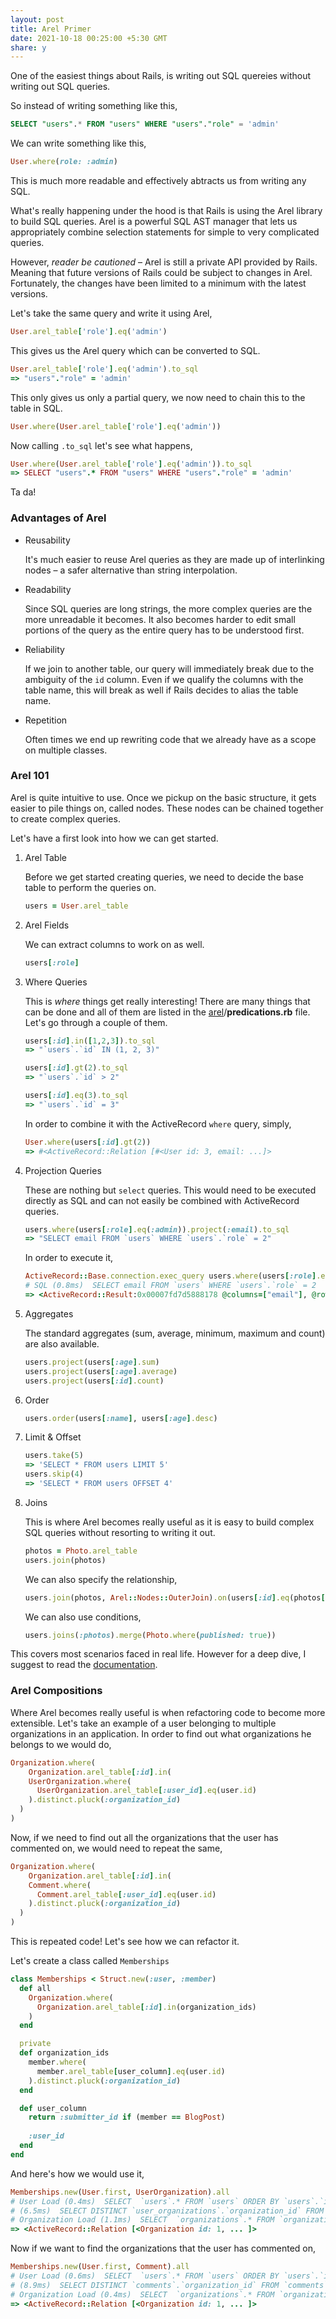 ```yaml
---
layout: post
title: Arel Primer
date: 2021-10-18 00:25:00 +5:30 GMT
share: y
---
```


One of the easiest things about Rails, is writing out SQL quereies without writing out SQL queries.

So instead of writing something like this,

```sql
SELECT "users".* FROM "users" WHERE "users"."role" = 'admin'
```

We can write something like this,

```ruby
User.where(role: :admin)
```

<!--break-->

This is much more readable and effectively abtracts us from writing any SQL.

What's really happening under the hood is that Rails is using the Arel library to build SQL queries. Arel is a powerful SQL AST manager that lets us appropriately combine selection statements for simple to very complicated queries.

However, *reader be cautioned* – Arel is still a private API provided by Rails. Meaning that future versions of Rails could be subject to changes in Arel. Fortunately, the changes have been limited to a minimum with the latest versions.

Let's take the same query and write it using Arel,

```ruby
User.arel_table['role'].eq('admin')
```

This gives us the Arel query which can be converted to SQL.

```ruby
User.arel_table['role'].eq('admin').to_sql
=> "users"."role" = 'admin'
```

This only gives us only a partial query, we now need to chain this to the table in SQL.

```ruby
User.where(User.arel_table['role'].eq('admin'))
```

Now calling `.to_sql` let's see what happens,

```ruby
User.where(User.arel_table['role'].eq('admin')).to_sql
=> SELECT "users".* FROM "users" WHERE "users"."role" = 'admin'
```

Ta da! 



### Advantages of Arel

- Reusability

  It's much easier to reuse Arel queries as they are made up of interlinking nodes – a safer alternative than string interpolation.

- Readability

  Since SQL queries are long strings, the more complex queries are the more unreadable it becomes. It also becomes harder to edit small portions of the query as the entire query has to be understood first.

- Reliability

  If we join to another table, our query will immediately break due to the ambiguity of the `id` column. Even if we qualify the columns with the table name, this will break as well if Rails decides to alias the table name.

- Repetition

  Often times we end up rewriting code that we already have as a scope on multiple classes.



### Arel 101

Arel is quite intuitive to use. Once we pickup on the basic structure, it gets easier to pile things on, called nodes. These nodes can be chained together to create complex queries.

Let's have a first look into how we can get started.

1. Arel Table

   Before we get started creating queries, we need to decide the base table to perform the queries on. 

   ```ruby
   users = User.arel_table
   ```

2. Arel Fields

   We can extract columns to work on as well.

   ```ruby
   users[:role]
   ```

3. Where Queries

   This is *where* things get really interesting! There are many things that can be done and all of them are listed in the [arel](https://github.com/rails/rails/tree/main/activerecord/lib/arel)/**predications.rb** file. Let's go through a couple of them.

   ```ruby
   users[:id].in([1,2,3]).to_sql
   => "`users`.`id` IN (1, 2, 3)"
   
   users[:id].gt(2).to_sql
   => "`users`.`id` > 2"
   
   users[:id].eq(3).to_sql
   => "`users`.`id` = 3"
   ```

   In order to combine it with the ActiveRecord `where` query, simply,

   ```ruby
   User.where(users[:id].gt(2))
   => #<ActiveRecord::Relation [#<User id: 3, email: ...]>
   ```

4. Projection Queries

   These are nothing but `select` queries. This would need to be executed directly as SQL and can not easily be combined with ActiveRecord queries.

   ```ruby
   users.where(users[:role].eq(:admin)).project(:email).to_sql
   => "SELECT email FROM `users` WHERE `users`.`role` = 2"
   ```

   In order to execute it,

   ```ruby
   ActiveRecord::Base.connection.exec_query users.where(users[:role].eq(:admin)).project(:email).to_sql
   # SQL (0.8ms)  SELECT email FROM `users` WHERE `users`.`role` = 2
   => <ActiveRecord::Result:0x00007fd7d5888178 @columns=["email"], @rows=[["adam@example.com"]], @hash_rows=nil, @column_types={}>
   ```

5. Aggregates

   The standard aggregates (sum, average, minimum, maximum and count) are also available.

   ```ruby
   users.project(users[:age].sum)
   users.project(users[:age].average)
   users.project(users[:id].count)
   ```

6. Order

   ```ruby
   users.order(users[:name], users[:age].desc)
   ```

7. Limit & Offset

   ```ruby
   users.take(5) 
   => 'SELECT * FROM users LIMIT 5'
   users.skip(4) 
   => 'SELECT * FROM users OFFSET 4'
   ```

8. Joins

   This is where Arel becomes really useful as it is easy to build complex SQL queries without resorting to writing it out.

   ```ruby
   photos = Photo.arel_table
   users.join(photos) 
   ```

   We can also specify the relationship,

   ```ruby
   users.join(photos, Arel::Nodes::OuterJoin).on(users[:id].eq(photos[:user_id]))
   ```

   We can also use conditions,

   ```ruby
   users.joins(:photos).merge(Photo.where(published: true))
   ```

This covers most scenarios faced in real life. However for a deep dive, I suggest to read the [documentation](https://www.rubydoc.info/gems/arel).



### Arel Compositions

Where Arel becomes really useful is when refactoring code to become more extensible. Let's take an example of a user belonging to multiple organizations in an application. In order to find out what organizations he belongs to we would do,

```ruby
Organization.where(
	Organization.arel_table[:id].in(
    UserOrganization.where(
      UserOrganization.arel_table[:user_id].eq(user.id)
    ).distinct.pluck(:organization_id)
  )
)
```

Now, if we need to find out all the organizations that the user has commented on, we would need to repeat the same,

```ruby
Organization.where(
	Organization.arel_table[:id].in(
    Comment.where(
      Comment.arel_table[:user_id].eq(user.id)
    ).distinct.pluck(:organization_id)
  )
)
```

This is repeated code! Let's see how we can refactor it.

Let's create a class called `Memberships`

```ruby
class Memberships < Struct.new(:user, :member)
  def all
    Organization.where(
      Organization.arel_table[:id].in(organization_ids)
    )
  end

  private
  def organization_ids
    member.where(
      member.arel_table[user_column].eq(user.id)
    ).distinct.pluck(:organization_id)
  end

  def user_column
    return :submitter_id if (member == BlogPost)
    
    :user_id
  end
end
```

And here's how we would use it,

```ruby
Memberships.new(User.first, UserOrganization).all
# User Load (0.4ms)  SELECT  `users`.* FROM `users` ORDER BY `users`.`id` ASC LIMIT 1 
# (6.5ms)  SELECT DISTINCT `user_organizations`.`organization_id` FROM `user_organizations` WHERE `user_organizations`.`user_id` = 1
# Organization Load (1.1ms)  SELECT  `organizations`.* FROM `organizations` WHERE `organizations`.`id` IN (1) LIMIT 11
=> <ActiveRecord::Relation [<Organization id: 1, ... ]>
```



Now if we want to find the organizations that the user has commented on,

```ruby
Memberships.new(User.first, Comment).all
# User Load (0.6ms)  SELECT  `users`.* FROM `users` ORDER BY `users`.`id` ASC LIMIT 1
# (8.9ms)  SELECT DISTINCT `comments`.`organization_id` FROM `comments` WHERE `comments`.`user_id` = '1'
# Organization Load (0.4ms)  SELECT  `organizations`.* FROM `organizations` WHERE `organizations`.`id` IN (1) LIMIT 11
=> <ActiveRecord::Relation [<Organization id: 1, ... ]>
```

